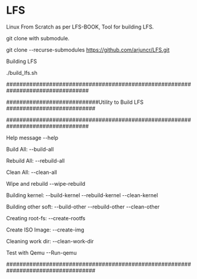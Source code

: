 # LFS
Linux From Scratch as per LFS-BOOK, Tool for building LFS. 


git clone with submodule.

git clone --recurse-submodules https://github.com/arjuncr/LFS.git

Building LFS  

./build_lfs.sh   

#################################################################################

############################Utility to Build LFS ###########################

#################################################################################

Help message --help

Build All: --build-all

Rebuild All: --rebuild-all

Clean All: --clean-all

Wipe and rebuild --wipe-rebuild

Building kernel: --build-kernel --rebuild-kernel --clean-kernel

Building other soft: --build-other --rebuild-other --clean-other

Creating root-fs: --create-rootfs

Create ISO Image: --create-img

Cleaning work dir: --clean-work-dir

Test with Qemu --Run-qemu

###################################################################################
